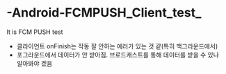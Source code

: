 # -Android-FCMPUSH_Client_test_
It is FCM PUSH test
<ul>
<li>클라이언트 onFinish는 작동 잘 안하는 에러가 있는 것 같(특히 백그라운드에서)</li>
<li>포그라운드에서 데이터가 안 받아짐. 브로드캐스트를 통해 데이터를 받을 수 있나 알아봐야 겠음</li>
</ul>
